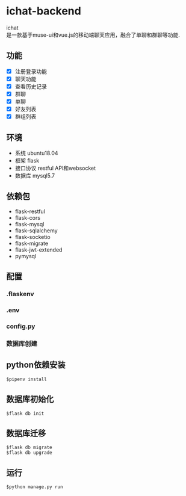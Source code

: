 # ichat-backend

ichat  
是一款基于muse-ui和vue.js的移动端聊天应用，融合了单聊和群聊等功能.  


## 功能

- [x] 注册登录功能
- [x] 聊天功能
- [x] 查看历史记录
- [x] 群聊
- [x] 单聊
- [x] 好友列表
- [x] 群组列表

## 环境
- 系统 ubuntu18.04
- 框架 flask
- 接口协议 restful API和websocket
- 数据库 mysql5.7

## 依赖包
- flask-restful
- flask-cors
- flask-mysql
- flask-sqlalchemy
- flask-socketio
- flask-migrate
- flask-jwt-extended
- pymysql

## 配置
### .flaskenv

### .env

### config.py

### 数据库创建

## python依赖安装
```
$pipenv install
```

## 数据库初始化
```
$flask db init
```

## 数据库迁移
```
$flask db migrate
$flask db upgrade
```

## 运行
```
$python manage.py run
```
